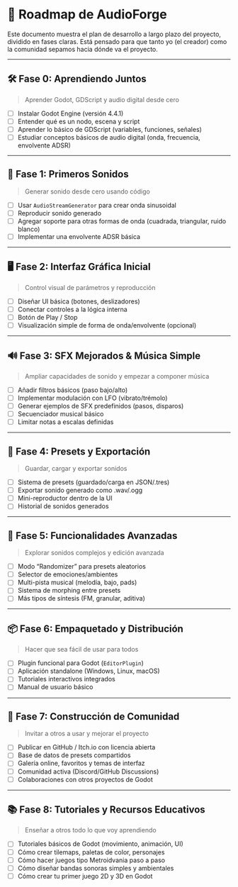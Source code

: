 # 🚀 Roadmap de AudioForge

Este documento muestra el plan de desarrollo a largo plazo del proyecto, dividido en fases claras. Está pensado para que tanto yo (el creador) como la comunidad sepamos hacia dónde va el proyecto.

---

## 🛠️ Fase 0: Aprendiendo Juntos

> Aprender Godot, GDScript y audio digital desde cero

- [ ] Instalar Godot Engine (versión 4.4.1)
- [ ] Entender qué es un nodo, escena y script
- [ ] Aprender lo básico de GDScript (variables, funciones, señales)
- [ ] Estudiar conceptos básicos de audio digital (onda, frecuencia, envolvente ADSR)

---

## 🧱 Fase 1: Primeros Sonidos

> Generar sonido desde cero usando código

- [ ] Usar `AudioStreamGenerator` para crear onda sinusoidal
- [ ] Reproducir sonido generado
- [ ] Agregar soporte para otras formas de onda (cuadrada, triangular, ruido blanco)
- [ ] Implementar una envolvente ADSR básica

---

## 🖥️ Fase 2: Interfaz Gráfica Inicial

> Control visual de parámetros y reproducción

- [ ] Diseñar UI básica (botones, deslizadores)
- [ ] Conectar controles a la lógica interna
- [ ] Botón de Play / Stop
- [ ] Visualización simple de forma de onda/envolvente (opcional)

---

## 🔊 Fase 3: SFX Mejorados & Música Simple

> Ampliar capacidades de sonido y empezar a componer música

- [ ] Añadir filtros básicos (paso bajo/alto)
- [ ] Implementar modulación con LFO (vibrato/trémolo)
- [ ] Generar ejemplos de SFX predefinidos (pasos, disparos)
- [ ] Secuenciador musical básico
- [ ] Limitar notas a escalas definidas

---

## 💾 Fase 4: Presets y Exportación

> Guardar, cargar y exportar sonidos

- [ ] Sistema de presets (guardado/carga en JSON/.tres)
- [ ] Exportar sonido generado como .wav/.ogg
- [ ] Mini-reproductor dentro de la UI
- [ ] Historial de sonidos generados

---

## 🎼 Fase 5: Funcionalidades Avanzadas

> Explorar sonidos complejos y edición avanzada

- [ ] Modo “Randomizer” para presets aleatorios
- [ ] Selector de emociones/ambientes
- [ ] Multi-pista musical (melodía, bajo, pads)
- [ ] Sistema de morphing entre presets
- [ ] Más tipos de síntesis (FM, granular, aditiva)

---

## 📦 Fase 6: Empaquetado y Distribución

> Hacer que sea fácil de usar para todos

- [ ] Plugin funcional para Godot (`EditorPlugin`)
- [ ] Aplicación standalone (Windows, Linux, macOS)
- [ ] Tutoriales interactivos integrados
- [ ] Manual de usuario básico

---

## 🤝 Fase 7: Construcción de Comunidad

> Invitar a otros a usar y mejorar el proyecto

- [ ] Publicar en GitHub / Itch.io con licencia abierta
- [ ] Base de datos de presets compartidos
- [ ] Galería online, favoritos y temas de interfaz
- [ ] Comunidad activa (Discord/GitHub Discussions)
- [ ] Colaboraciones con otros proyectos de Godot

---

## 📚 Fase 8: Tutoriales y Recursos Educativos

> Enseñar a otros todo lo que voy aprendiendo

- [ ] Tutoriales básicos de Godot (movimiento, animación, UI)
- [ ] Cómo crear tilemaps, paletas de color, personajes
- [ ] Cómo hacer juegos tipo Metroidvania paso a paso
- [ ] Cómo diseñar bandas sonoras simples y ambientales
- [ ] Cómo crear tu primer juego 2D y 3D en Godot
